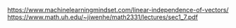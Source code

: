 https://www.machinelearningmindset.com/linear-independence-of-vectors/
https://www.math.uh.edu/~jiwenhe/math2331/lectures/sec1_7.pdf
